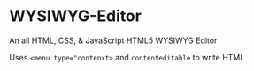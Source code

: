 # WYSIWYG-Editor
An all HTML, CSS, &amp; JavaScript HTML5 WYSIWYG Editor

Uses `<menu type="contenxt>` and `contenteditable` to write HTML
